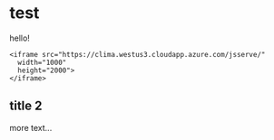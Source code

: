# test
hello!

```@raw html
<iframe src="https://clima.westus3.cloudapp.azure.com/jsserve/"
  width="1000"
  height="2000">
</iframe>
```

## title 2 
more text...
